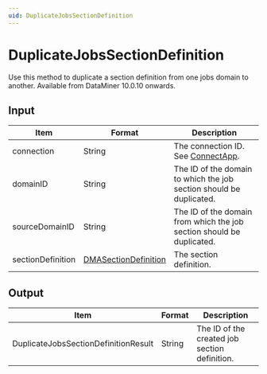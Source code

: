 ```yaml
---
uid: DuplicateJobsSectionDefinition
---
```


# DuplicateJobsSectionDefinition

Use this method to duplicate a section definition from one jobs domain to another. Available from DataMiner 10.0.10 onwards.

## Input

| Item | Format | Description |
|--|--|--|
| connection | String | The connection ID. See [ConnectApp](xref:ConnectApp). |
| domainID | String | The ID of the domain to which the job section should be duplicated. |
| sourceDomainID | String | The ID of the domain from which the job section should be duplicated. |
| sectionDefinition | [DMASectionDefinition](xref:DMASectionDefinition) | The section definition. |

## Output

| Item                                  | Format | Description                                   |
|---------------------------------------|--------|-----------------------------------------------|
| DuplicateJobsSectionDefinitionResult | String | The ID of the created job section definition. |
